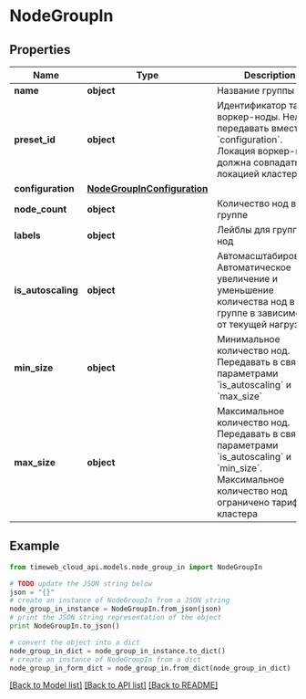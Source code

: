 # NodeGroupIn


## Properties
Name | Type | Description | Notes
------------ | ------------- | ------------- | -------------
**name** | **object** | Название группы | 
**preset_id** | **object** | Идентификатор тарифа воркер-ноды. Нельзя передавать вместе с &#x60;configuration&#x60;. Локация воркер-нод должна совпадать с локацией кластера | [optional] 
**configuration** | [**NodeGroupInConfiguration**](NodeGroupInConfiguration.md) |  | [optional] 
**node_count** | **object** | Количество нод в группе | 
**labels** | **object** | Лейблы для группы нод | [optional] 
**is_autoscaling** | **object** | Автомасштабирование. Автоматическое увеличение и уменьшение количества нод в группе в зависимости от текущей нагрузки | [optional] 
**min_size** | **object** | Минимальное количество нод. Передавать в связке с параметрами &#x60;is_autoscaling&#x60; и &#x60;max_size&#x60; | [optional] 
**max_size** | **object** | Максимальное количество нод. Передавать в связке с параметрами &#x60;is_autoscaling&#x60; и &#x60;min_size&#x60;. Максимальное количество нод ограничено тарифом кластера | [optional] 

## Example

```python
from timeweb_cloud_api.models.node_group_in import NodeGroupIn

# TODO update the JSON string below
json = "{}"
# create an instance of NodeGroupIn from a JSON string
node_group_in_instance = NodeGroupIn.from_json(json)
# print the JSON string representation of the object
print NodeGroupIn.to_json()

# convert the object into a dict
node_group_in_dict = node_group_in_instance.to_dict()
# create an instance of NodeGroupIn from a dict
node_group_in_form_dict = node_group_in.from_dict(node_group_in_dict)
```
[[Back to Model list]](../README.md#documentation-for-models) [[Back to API list]](../README.md#documentation-for-api-endpoints) [[Back to README]](../README.md)


